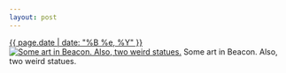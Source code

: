 ```yaml
---
layout: post
---
```


<p>
  <time><a href="/436">{{ page.date | date: "%B %e, %Y" }}</a></time>
  <a href="/436"><img src="{{ site.assets_url }}/436-480.jpg" srcset="{{ site.assets_url }}/436-960.jpg 960w, {{ site.assets_url }}/436-720.jpg 720w, {{ site.assets_url }}/436-480.jpg 480w, {{ site.assets_url }}/436-240.jpg 240w" sizes="(min-width: 700px) 50vw, calc(100vw - 2rem)" alt="Some art in Beacon. Also, two weird statues." /></a>
  <span>Some art in Beacon. Also, two weird statues.</span>
</p>
